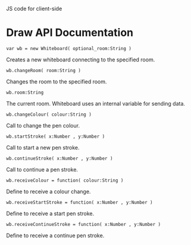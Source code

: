 JS code for client-side

# Draw API Documentation
	var wb = new Whiteboard( optional_room:String )
Creates a new whiteboard connecting to the specified room.

	wb.changeRoom( room:String )
Changes the room to the specified room.

	wb.room:String
The current room. Whiteboard uses an internal variable for sending data.

	wb.changeColour( colour:String )
Call to change the pen colour.

	wb.startStroke( x:Number , y:Number )
Call to start a new pen stroke.

	wb.continueStroke( x:Number , y:Number )
Call to continue a pen stroke.

	wb.receiveColour = function( colour:String )
Define to receive a colour change.

	wb.receiveStartStroke = function( x:Number , y:Number )
Define to receive a start pen stroke.

	wb.receiveContinueStroke = function( x:Number , y:Number )
Define to receive a continue pen stroke.
